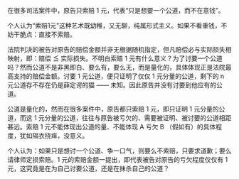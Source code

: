 在很多司法案件中，原告只索赔 1 元，代表“只是想要一个公道，而不在意钱”。

个人认为“索赔1元”这种艺术既幼稚，又无聊，纯属形式主义。如果不看重钱，不妨干脆点：直接不索赔。

法院判决的被告对原告的赔偿金额并非无根据随机指定，但凡赔偿必与实际损失相映射，即：赔偿 ≦ 实际损失。不明白索赔 1 元有什么意义？为了讨要一个公道吗？然而公道不是非黑即白、要么有，要么无，而是量化的，具体体现正是法院最高支持的赔偿金额。讨要 1 元公道，便只证明了仅仅 1 元分量的公道，剩下的 n 元公道存不存在仍是薛定谔的猫 —— 未知。因此原告并没有讨要到他应有的公道。

公道是量化的，然而在很多案件中，原告都只索赔 1 元，即只证明 1 元分量的公道，而这 1 元分量的公道，往往与原告被亏欠的、需要被证明、被讨要的公道相距甚远。索赔 1 元不能体现出公道的量、不能体现 A 亏欠 B （假如有）的具体程度，犹如隔衣挠痒，没意义。

个人认为：如果只是想讨一个公道、争一口气，则要么不索赔，只要求道歉；要么请律师定损索赔。1 元的索赔金额一提出，即代表被告对原告的亏欠程度仅仅有 1 元，这究竟是在为自己讨要公道，还是在抹杀自己的公道？
